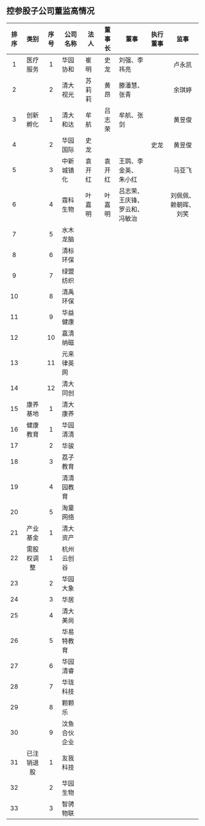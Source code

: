 ## 控参股子公司董监高情况


|排序|类别|序号|公司名称|法人|董事长|董事|执行董事|监事|
|:--:|:---:|:--:|----|----|:---:|----|:---:|:---:|
|1|医疗服务|1|华园协和|崔明|史龙|刘强、李祎亮||卢永凯|
|2||2|清大视光|苏莉莉|黄昂|滕潘慧、张青||余琪婷|
|3|创新孵化|1|清大和达|牟航|吕志荣|牟航、张剑||黄昱俊|
|4||2|华园国际|史龙|||史龙|黄昱俊|
|5||3|中新城镇化|袁开红|袁开红|王鹍、李金英、<br>朱小红||马亚飞
|6||4|霆科生物|叶嘉明|叶嘉明|吕志荣、王庆锋、<br>罗云和、冯敏治||刘佩佩、赖朝晖、<br>刘笑|
|7||5|水木龙脑|||
|8||6|清标环保|||
|9||7|绿盟纺织|||
|10||8|清禹环保|||
|11||9|华益健康|||
|12||10|嘉清纳磁|||
|13||11|元来律英网|||
|14||12|清大同创|||
|15|康养基地|1|清大康养|||
|16|健康教育|1|华园清清|||
|17||2|华骏|||
|18||3|荔子教育|||
|19||4|清清园教育|||
|20||5|淘童网络|||
|21|产业基金|1|清大资产|||
|22|需股权调整|1|杭州云创谷|||
|23||2|华园大象|||
|24||3|华居|||
|25||4|清大美尚|||
|26||5|华易特教育|||
|27||6|华园清睿|||
|28||7|华珑科技|||
|29||8|颗颗乐|||
|30||9|汶鱼合伙企业|||
|31|已注销退股|1|友我科技|||
|32||2|华园生物|||
|33||3|智骋物联|||
